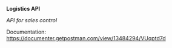 <b>Logistics API</b>

<i>API for sales control</i>

Documentation: <a href="https://documenter.getpostman.com/view/13484294/VUqptd7d" target="_blank">https://documenter.getpostman.com/view/13484294/VUqptd7d</a>
